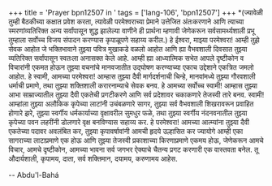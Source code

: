 +++
title = 'Prayer bpn12507 in '
tags = ['lang-106', 'bpn12507']
+++
*(ज्यावेळी तुम्ही बैठकीच्या कक्षात प्रवेश करता, त्यावेळी परमेश्वराच्या प्रेमाने उत्तेजित अंतःकरणाने आणि त्याच्या स्मरणांव्यतिरिक्त अन्य सर्वांपासून शुद्ध झालेल्या वाणीने ही प्रार्थना म्हणावी जेणेकरून सर्वसामर्थ्यशाली प्रभू तुम्हाला सर्वोच्च विजय संपादन करण्यास कृपाळूपणे सहाय्य करील.)
	हे ईश्वरा, माझ्या परमेश्वरा! आम्ही तुझे सेवक आहोत जे भक्तिभावाने तुझ्या पवित्र मुखाकडे वळलो आहोत आणि ह्या वैभवशाली दिवसात तुझ्या व्यतिरिक्त सर्वांपासून स्वतःला अनासक्त केले आहे. आम्ही ह्या आध्यात्मिक सभेत आपले दृष्टीकोन व विचारांनी एकमत होऊन तुझ्या वचनांचे मानवजातीत उद्घोषण करण्याच्या एकाच उद्देशाने एकत्रित जमलो आहोत. हे स्वामी, आमच्या परमेश्वरा! आम्हास तुझ्या दैवी मार्गदर्शनाची चिन्हे, मानवांमध्ये तुझ्या गौरवशाली धर्माची प्रमाणे, तथा तुझ्या शक्तिशाली करारनाम्याचे सेवक बनव. हे आमच्या सर्वोच्च स्वामी! आम्हास तुझ्या आभा साम्राज्यातील तुझ्या दैवी एकतेची प्रगटीकरणे आणि सर्व प्रदेशावर चकाकणारे तेजस्वी तारे बनव. स्वामी! आम्हांला तुझ्या अलौकिक कृपेच्या लाटांनी उचंबळणारे सागर, तुझ्या सर्व वैभवशाली शिखरावरून प्रवाहित होणारे झरे, तुझ्या स्वर्गीय धर्मकार्याच्या वृक्षावरील सुमधुर फळे, तथा तुझ्या स्वर्गीय नंदनवनातील तुझ्या कृपेच्या पवन लहरींनी डोलणारे वृक्ष बनविण्यास सहाय्य कर. हे परमेश्वरा! आमच्या आत्म्यांना तुझ्या दैवी एकतेच्या पदावर अवलंबित कर, तुझ्या कृपावर्षावांनी आमची हृदये उल्हासित कर ज्यायोगे आम्ही एका सागराच्या लाटाप्रमाणे एक होऊ आणि तुझ्या तेजस्वी प्रकाशाच्या किरणाप्रमाणे एकमय होऊ, जेणेकरून आमचे विचार, आमचे दृष्टीकोन, आमच्या भावना सर्व जगभर ऐक्याचे चैतन्य प्रगट करणारी एक वास्तवता बनेल. तू औदार्यशाली, कृपामय, दाता, सर्व शक्तिमान, दयामय, करुणामय आहेस.

-- Abdu'l-Bahá
